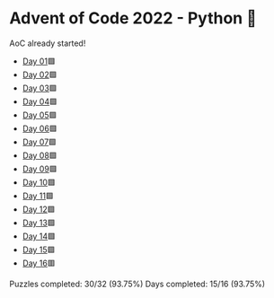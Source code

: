 # Advent of Code 2022 - Python 🐍

AoC already started!

* [Day 01](Day01)🟩
* [Day 02](Day02)🟩
* [Day 03](Day03)🟩
* [Day 04](Day04)🟩
* [Day 05](Day05)🟩
* [Day 06](Day06)🟩
* [Day 07](Day07)🟩
* [Day 08](Day08)🟩
* [Day 09](Day09)🟩
* [Day 10](Day10)🟩
* [Day 11](Day11)🟩
* [Day 12](Day12)🟩
* [Day 13](Day13)🟩
* [Day 14](Day14)🟩
* [Day 15](Day15)🟩
* [Day 16](Day16)🟥

Puzzles completed: 30/32 (93.75%)
Days completed: 15/16 (93.75%)
